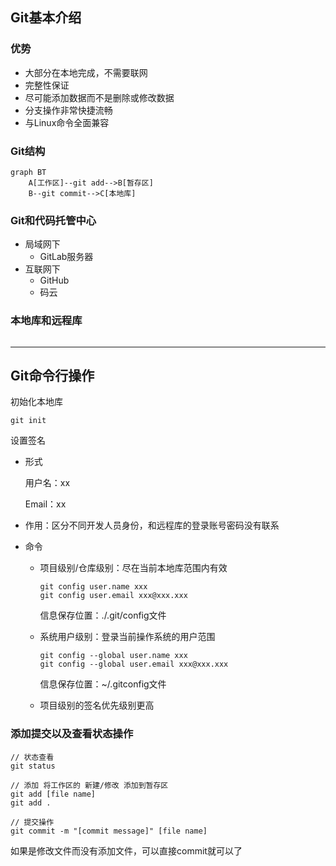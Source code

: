 ## Git基本介绍

### 优势

- 大部分在本地完成，不需要联网
- 完整性保证
- 尽可能添加数据而不是删除或修改数据
- 分支操作非常快捷流畅
- 与Linux命令全面兼容



### Git结构

```mermaid
graph BT
	A[工作区]--git add-->B[暂存区]
	B--git commit-->C[本地库]

```



### Git和代码托管中心

- 局域网下
  - GitLab服务器
- 互联网下
  - GitHub
  - 码云



### 本地库和远程库

![]()

---

## Git命令行操作

初始化本地库

```git
git init
```

设置签名

- 形式

  用户名：xx

  Email：xx

- 作用：区分不同开发人员身份，和远程库的登录账号密码没有联系

- 命令

  - 项目级别/仓库级别：尽在当前本地库范围内有效

    ```
    git config user.name xxx
    git config user.email xxx@xxx.xxx
    ```

    信息保存位置：./.git/config文件

  - 系统用户级别：登录当前操作系统的用户范围

    ```
    git config --global user.name xxx
    git config --global user.email xxx@xxx.xxx
    ```

    信息保存位置：~/.gitconfig文件

  - 项目级别的签名优先级别更高

### 添加提交以及查看状态操作

```
// 状态查看
git status

// 添加 将工作区的 新建/修改 添加到暂存区
git add [file name]
git add .

// 提交操作 
git commit -m "[commit message]" [file name]
```

如果是修改文件而没有添加文件，可以直接commit就可以了